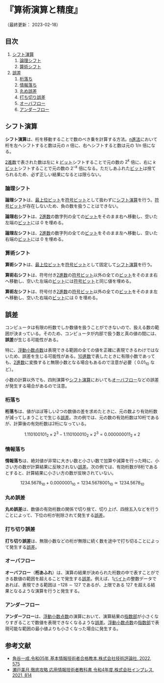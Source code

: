 # 『算術演算と精度』

（最終更新： 2023-02-18）


## 目次

1. [シフト演算](#シフト演算)
	1. [論理シフト](#論理シフト)
	1. [算術シフト](#算術シフト)
1. [誤差](#誤差)
	1. [桁落ち](#桁落ち)
	1. [情報落ち](#情報落ち)
	1. [丸め誤差](#丸め誤差)
	1. [打ち切り誤差](#打ち切り誤差)
	1. [オーバフロー](#オーバフロー)
	1. [アンダーフロー](#アンダーフロー)


## シフト演算

**シフト演算**は、桁を移動することで数のべき乗を計算する方法。[n進法](./radix.md#基数-1)において桁を左へシフトすると数は元の $n$ 倍に、右へシフトすると数は元の $1/n$ 倍になる。

[2進数](./radix.md#2進数)で表された数は左に $k$ [ビット](../../../_/chapters/computer_and_number.md#ビット)シフトすることで元の数の $2^k$ 倍に、右に $k$ [ビット](../../../_/chapters/computer_and_number.md#ビット)シフトすることで元の数の $2^{-k}$ 倍になる。ただしあふれた[ビット](../../../_/chapters/computer_and_number.md#ビット)は捨てられるため、必ず正しい結果になるとは限らない。

### 論理シフト

**論理シフト**は、[最上位ビット](../../../_/chapters/computer_and_number.md#msb)を[符号ビット](./numeric_representation.md#符号ビット)として扱わずに[シフト演算](#シフト演算)を行う。[符号ビット](./numeric_representation.md#符号ビット)が存在しないため、負の数を扱うことはできない。

**論理右シフト**は、[2進数](./radix.md#2進数)の数字列の全ての[ビット](../../../_/chapters/computer_and_number.md#ビット)をそのまま右へ移動し、空いた左端の[ビット](../../../_/chapters/computer_and_number.md#ビット)には $0$ を埋める。

**論理左シフト**は、[2進数](./radix.md#2進数)の数字列の全ての[ビット](../../../_/chapters/computer_and_number.md#ビット)をそのまま左へ移動し、空いた右端の[ビット](../../../_/chapters/computer_and_number.md#ビット)には $0$ を埋める。

### 算術シフト

**算術シフト**は、[最上位ビット](../../../_/chapters/computer_and_number.md#msb)を[符号ビット](./numeric_representation.md#符号ビット)として固定して[シフト演算](#シフト演算)を行う。

**算術右シフト**は、符号付き[2進数](./radix.md#2進数)の[符号ビット](./numeric_representation.md#符号ビット)以外の全ての[ビット](../../../_/chapters/computer_and_number.md#ビット)をそのまま右へ移動し、空いた左端の[ビット](../../../_/chapters/computer_and_number.md#ビット)には[符号ビット](./numeric_representation.md#符号ビット)と同じ値を埋める。

**算術左シフト**は、符号付き[2進数](./radix.md#2進数)の[符号ビット](./numeric_representation.md#符号ビット)以外の全ての[ビット](../../../_/chapters/computer_and_number.md#ビット)をそのまま左へ移動し、空いた右端の[ビット](../../../_/chapters/computer_and_number.md#ビット)には $0$ を埋める。


## 誤差

コンピュータは有限の桁数でしか数値を扱うことができないので、扱える数の範囲が決まっている。そのため、コンピュータが内部で扱う数と真の値の間には、**誤差**が生じる可能性がある。

特に、[浮動小数点数](./numeric_representation.md#浮動小数点数)は表現できる範囲の全ての値を正確に表現できるわけではないため、誤差を生じる可能性がある。[10進数](./radix.md#10進数)で表したときに有限小数であっても、[2進数](./radix.md#2進数)に変換すると無限小数となる場合もあるので注意が必要（ $0.01_{10}$ など）。

小数の計算以外でも、四則演算や[シフト演算](#シフト演算)においても[オーバフロー](#オーバフロー)などの誤差が発生する場合があるので注意。

### 桁落ち

**桁落ち**は、値がほぼ等しい2つの数値の差を求めたときに、元の数より有効桁数が減ってしまうことで生じる[誤差](#誤差)。次の例では、元の数の有効桁数は10桁であるが、計算後の有効桁数は2桁になっている。

```math
1.110100101_2 \times 2^3 - 1.110100010_2 \times 2^3 = 0.000000011_2 \times 2
```

### 情報落ち

**情報落ち**は、絶対値が非常に大きい数と小さい数で加算や減算を行った時に、小さい方の数が計算結果に反映されない[誤差](#誤差)。次の例では、有効桁数が8桁であるとすると、計算結果に小さい方の数が反映されていない。

```math
1234.5678_{10} + 0.0000001_{10} = 1234.5678001_{10} \simeq 1234.5678_{10}
```

### 丸め誤差

**丸め誤差**は、数値の有効桁数の関係で切り捨て、切り上げ、四捨五入などを行うことによって、下位の桁が削除されて発生する[誤差](#誤差)。

### 打ち切り誤差

**打ち切り誤差**は、無限小数などの桁が無限に続く数を途中で打ち切ることによって発生する[誤差](#誤差)。

### オーバフロー

**オーバフロー**（**桁あふれ**）は、演算の結果が決められた桁数の中で表すことができる数値の範囲を超えることで発生する[誤差](#誤差)。例えば、1[バイト](../../../_/chapters/computer_and_number.md#バイト)の整数データであれば、表現できる範囲は $-128 \sim 127$ であるが、上限である $127$ を超える結果となるような演算を行うと発生する。

### アンダーフロー

**アンダーフロー**は、[浮動小数点数](./numeric_representation.md#浮動小数点数)の演算において、演算結果の[指数部](./numeric_representation.md#浮動小数点数)が小さくなりすぎることで数値を表現できなくなるような[誤差](#誤差)。[浮動小数点数](./numeric_representation.md#浮動小数点数)の[指数部](./numeric_representation.md#浮動小数点数)で表現可能な範囲の最小値よりも小さくなった場合に発生する。


## 参考文献

- [角谷一成.令和05年 基本情報技術者合格教本.株式会社技術評論社, 2022, 575](https://gihyo.jp/book/2022/978-4-297-13164-7)
- [瀬戸美月.徹底攻略 応用情報技術者教科書 令和4年度.株式会社インプレス, 2021, 814](https://book.impress.co.jp/books/1121101057)
